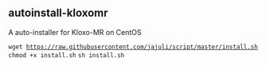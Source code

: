 <h2>autoinstall-kloxomr</h2>
A auto-installer for Kloxo-MR on CentOS

<code>wget https://raw.githubusercontent.com/jajuli/script/master/install.sh</code>
<code>chmod +x install.sh</code>
<code>sh install.sh</code>
